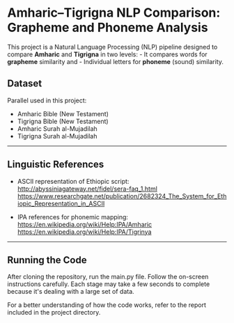 # Amharic–Tigrigna NLP Comparison: Grapheme and Phoneme Analysis

This project is a Natural Language Processing (NLP) pipeline designed to compare **Amharic** and **Tigrigna** in two levels:
                    -  It compares words for **grapheme** similarity and 
                    -  Individual letters for **phoneme** (sound) similarity. 

## Dataset

Parallel used in this project:

- Amharic Bible (New Testament)
- Tigrigna Bible (New Testament)
- Amharic Surah al-Mujadilah
- Tigrigna Surah al-Mujadilah

---

## Linguistic References

- ASCII representation of Ethiopic script:  
  http://abyssiniagateway.net/fidel/sera-faq_1.html  
  https://www.researchgate.net/publication/2682324_The_System_for_Ethiopic_Representation_in_ASCII

- IPA references for phonemic mapping:  
  https://en.wikipedia.org/wiki/Help:IPA/Amharic  
  https://en.wikipedia.org/wiki/Help:IPA/Tigrinya

---

## Running the Code

After cloning the repository, run the main.py file.
Follow the on-screen instructions carefully. Each stage may take a few seconds to complete because it's dealing with a large set of data.

For a better understanding of how the code works, refer to the report included in the project directory.